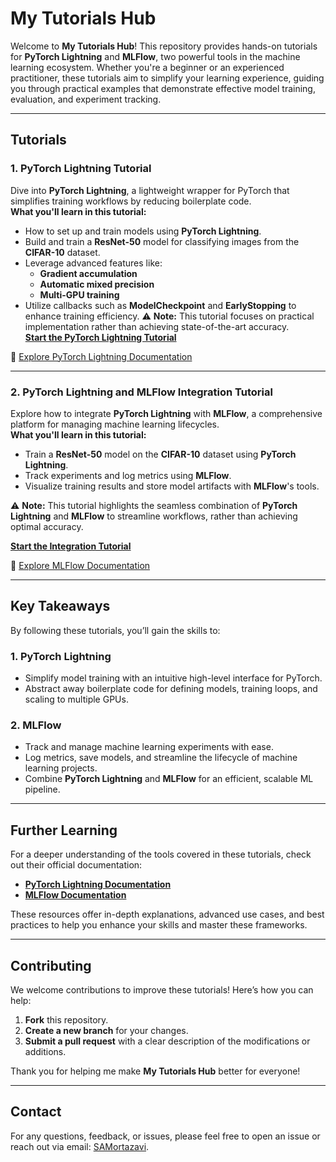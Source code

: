 # **My Tutorials Hub**  
Welcome to **My Tutorials Hub**! This repository provides hands-on tutorials for **PyTorch Lightning** and **MLFlow**, two powerful tools in the machine learning ecosystem. Whether you're a beginner or an experienced practitioner, these tutorials aim to simplify your learning experience, guiding you through practical examples that demonstrate effective model training, evaluation, and experiment tracking.

---

## **Tutorials**

### **1. PyTorch Lightning Tutorial**  
Dive into **PyTorch Lightning**, a lightweight wrapper for PyTorch that simplifies training workflows by reducing boilerplate code.  
**What you'll learn in this tutorial:**

- How to set up and train models using **PyTorch Lightning**.
- Build and train a **ResNet-50** model for classifying images from the **CIFAR-10** dataset.
- Leverage advanced features like:
  - **Gradient accumulation**  
  - **Automatic mixed precision**  
  - **Multi-GPU training**  
- Utilize callbacks such as **ModelCheckpoint** and **EarlyStopping** to enhance training efficiency.
⚠️ **Note:** This tutorial focuses on practical implementation rather than achieving state-of-the-art accuracy.  
[**Start the PyTorch Lightning Tutorial**](https://github.com/SAMortazavi/My-Tutorials-Hub/tree/master/Pytorch-Lightning-Tutorial)  

🔗 [Explore PyTorch Lightning Documentation](https://pytorch-lightning.readthedocs.io/)

---

### **2. PyTorch Lightning and MLFlow Integration Tutorial**  
Explore how to integrate **PyTorch Lightning** with **MLFlow**, a comprehensive platform for managing machine learning lifecycles.  
**What you'll learn in this tutorial:**

- Train a **ResNet-50** model on the **CIFAR-10** dataset using **PyTorch Lightning**.
- Track experiments and log metrics using **MLFlow**.
- Visualize training results and store model artifacts with **MLFlow**'s tools.  

⚠️ **Note:** This tutorial highlights the seamless combination of **PyTorch Lightning** and **MLFlow** to streamline workflows, rather than achieving optimal accuracy.

[**Start the Integration Tutorial**](https://github.com/SAMortazavi/My-Tutorials-Hub/tree/master/Lightning-and-MLFlow-Tutorial)  

🔗 [Explore MLFlow Documentation](https://mlflow.org/docs/latest/)

---

## **Key Takeaways**  

By following these tutorials, you’ll gain the skills to:  

### **1. PyTorch Lightning**  
- Simplify model training with an intuitive high-level interface for PyTorch.  
- Abstract away boilerplate code for defining models, training loops, and scaling to multiple GPUs.  

### **2. MLFlow**  
- Track and manage machine learning experiments with ease.  
- Log metrics, save models, and streamline the lifecycle of machine learning projects.  
- Combine **PyTorch Lightning** and **MLFlow** for an efficient, scalable ML pipeline.  

---

## **Further Learning**

For a deeper understanding of the tools covered in these tutorials, check out their official documentation:  

- **[PyTorch Lightning Documentation](https://pytorch-lightning.readthedocs.io/)**  
- **[MLFlow Documentation](https://mlflow.org/docs/latest/)**  

These resources offer in-depth explanations, advanced use cases, and best practices to help you enhance your skills and master these frameworks.

---

## **Contributing**  

We welcome contributions to improve these tutorials! Here’s how you can help:  

1. **Fork** this repository.  
2. **Create a new branch** for your changes.  
3. **Submit a pull request** with a clear description of the modifications or additions.  

Thank you for helping me make **My Tutorials Hub** better for everyone!  

---

## **Contact**  

For any questions, feedback, or issues, please feel free to open an issue or reach out via email: [SAMortazavi](mailto:seyyed79abolfazl@gmail.com).  

